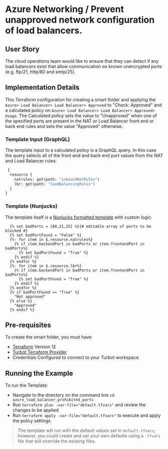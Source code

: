 # Azure Networking / Prevent unapproved network configuration of load balancers.

## User Story
The cloud operations team would like to ensure that they can detect if any load balancers exist that allow communication on known unencrypted ports (e.g. ftp/21, http/80 and smtp/25).

## Implementation Details
This Terraform configuration for creating a smart folder and applying the `Azure> Load Balancer> Load Balancer> Approved` to "Check: Approved" and a calculated policy on `Azure> Load Balancer> Load Balancer> Approved> Usage`.  The Calculated policy sets the value to "Unapproved" when one of the specified ports are present in the NAT or Load Balancer front end or back end rules and sets the value "Approved" otherwise.

### Template Input (GraphQL)
The template input to a calculated policy is a GraphQL query.  In this case the query selects all of the front end and back end port values from the NAT and Load Balancer rules:
```graphql
 {
  resource {
    natrules: get(path: "inboundNatRules")
    lbr: get(path: "loadBalancingRules")
  }
}
```
### Template (Nunjucks)
The template itself is a [Nunjucks formatted template](https://mozilla.github.io/nunjucks/templating.html) with custom logic:

```nunjucks
  {% set badPorts = [80,21,25] %}{# editable array of ports to be blocked #}
  {% set badPortFound = "False" %}
  {%- for item in $.resource.natrules%}
    {% if item.backendPort in badPorts or item.frontendPort in badPorts%}
      {% set badPortFound = "True" %} 
    {% endif %}
  {% endfor %}
  {%- for item in $.resource.lbr%}
    {% if item.backendPort in badPorts or item.frontendPort in badPorts%}
      {% set badPortFound = "True" %} 
    {% endif %}
  {% endfor %}
  {% if badPortFound == "True" %} 
    "Not approved"
  {% else %}
    "Approved"
  {% endif %}
```

## Pre-requisites

To create the smart folder, you must have:
- [Terraform](https://www.terraform.io) Version 12
- [Turbot Terraform Provider](https://github.com/turbotio/terraform-provider-turbot)
- Credentials Configured to connect to your Turbot workspace

## Running the Example

To run the Template:
- Navigate to the directory on the command line `cd azure_load_balancer_prohibited_ports`
- Run `terraform plan -var-file="default.tfvars"` and review the changes to be applied
- Run `terraform apply -var-file="default.tfvars"` to execute and apply the policy settings

> The template will run with the default values set in `default.tfvars`; however, you could create and set your own defaults using a `.tfvars` file that will override the existing files.